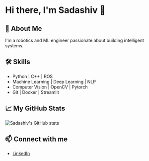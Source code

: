 
# Hi there, I'm Sadashiv 👋

## 🚀 About Me
I'm a robotics and ML engineer passionate about building intelligent systems.

## 🛠️ Skills
- Python | C++ | ROS
- Machine Learning | Deep Learning | NLP
- Computer Vision | OpenCV | Pytorch
- Git | Docker | Streamlit

## 📈 My GitHub Stats
![Sadashiv's GitHub stats](https://github-readme-stats.vercel.app/api?username=SadashivVaidya&show_icons=true&theme=radical)

## 📫 Connect with me
- [LinkedIn]([https://linkedin.com/in/your-profile](https://www.linkedin.com/in/sadashiv20/))

<!--
**sadavaidya/sadavaidya** is a ✨ _special_ ✨ repository because its `README.md` (this file) appears on your GitHub profile.

Here are some ideas to get you started:

- 🔭 I’m currently working on ...
- 🌱 I’m currently learning ...
- 👯 I’m looking to collaborate on ...
- 🤔 I’m looking for help with ...
- 💬 Ask me about ...
- 📫 How to reach me: ...
- 😄 Pronouns: ...
- ⚡ Fun fact: ...
-->
